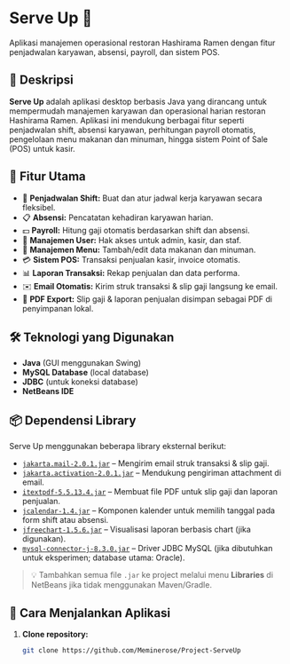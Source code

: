 # Serve Up 🍜
Aplikasi manajemen operasional restoran Hashirama Ramen dengan fitur penjadwalan karyawan, absensi, payroll, dan sistem POS.

## 📖 Deskripsi
**Serve Up** adalah aplikasi desktop berbasis Java yang dirancang untuk mempermudah manajemen karyawan dan operasional harian restoran Hashirama Ramen. Aplikasi ini mendukung berbagai fitur seperti penjadwalan shift, absensi karyawan, perhitungan payroll otomatis, pengelolaan menu makanan dan minuman, hingga sistem Point of Sale (POS) untuk kasir.

## 🎯 Fitur Utama
- 📆 **Penjadwalan Shift:** Buat dan atur jadwal kerja karyawan secara fleksibel.
- 📋 **Absensi:** Pencatatan kehadiran karyawan harian.
- 💵 **Payroll:** Hitung gaji otomatis berdasarkan shift dan absensi.
- 👤 **Manajemen User:** Hak akses untuk admin, kasir, dan staf.
- 🍱 **Manajemen Menu:** Tambah/edit data makanan dan minuman.
- 💳 **Sistem POS:** Transaksi penjualan kasir, invoice otomatis.
- 📊 **Laporan Transaksi:** Rekap penjualan dan data performa.
- ✉️ **Email Otomatis:** Kirim struk transaksi & slip gaji langsung ke email.
- 📄 **PDF Export:** Slip gaji & laporan penjualan disimpan sebagai PDF di penyimpanan lokal.

## 🛠️ Teknologi yang Digunakan
- **Java** (GUI menggunakan Swing)
- **MySQL Database** (local database)
- **JDBC** (untuk koneksi database)
- **NetBeans IDE**

## 📦 Dependensi Library
Serve Up menggunakan beberapa library eksternal berikut:

- [`jakarta.mail-2.0.1.jar`](https://eclipse-ee4j.github.io/mail-api/) – Mengirim email struk transaksi & slip gaji.
- [`jakarta.activation-2.0.1.jar`](https://eclipse-ee4j.github.io/jaf/) – Mendukung pengiriman attachment di email.
- [`itextpdf-5.5.13.4.jar`](https://itextpdf.com/en) – Membuat file PDF untuk slip gaji dan laporan penjualan.
- [`jcalendar-1.4.jar`](https://toedter.com/jcalendar/) – Komponen kalender untuk memilih tanggal pada form shift atau absensi.
- [`jfreechart-1.5.6.jar`](https://github.com/jfree/jfreechart) – Visualisasi laporan berbasis chart (jika digunakan).
- [`mysql-connector-j-8.3.0.jar`](https://dev.mysql.com/downloads/connector/j/) – Driver JDBC MySQL (jika dibutuhkan untuk eksperimen; database utama: Oracle).

> 💡 Tambahkan semua file `.jar` ke project melalui menu **Libraries** di NetBeans jika tidak menggunakan Maven/Gradle.

## 🚀 Cara Menjalankan Aplikasi
1. **Clone repository:**
   ```bash
   git clone https://github.com/Meminerose/Project-ServeUp
